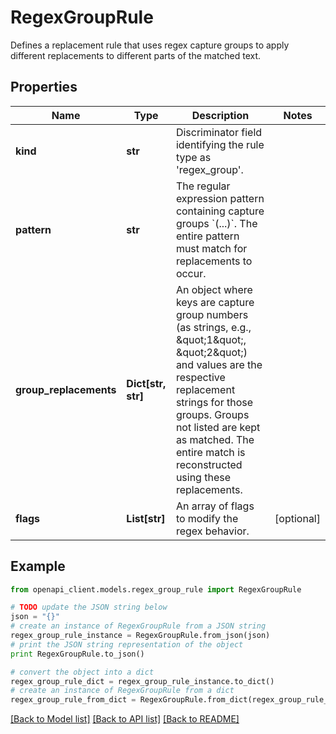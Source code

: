 # RegexGroupRule

Defines a replacement rule that uses regex capture groups to apply different replacements to different parts of the matched text.

## Properties
Name | Type | Description | Notes
------------ | ------------- | ------------- | -------------
**kind** | **str** | Discriminator field identifying the rule type as &#39;regex_group&#39;. | 
**pattern** | **str** | The regular expression pattern containing capture groups &#x60;(...)&#x60;. The entire pattern must match for replacements to occur. | 
**group_replacements** | **Dict[str, str]** | An object where keys are capture group numbers (as strings, e.g., \&quot;1\&quot;, \&quot;2\&quot;) and values are the respective replacement strings for those groups. Groups not listed are kept as matched. The entire match is reconstructed using these replacements. | 
**flags** | **List[str]** | An array of flags to modify the regex behavior. | [optional] 

## Example

```python
from openapi_client.models.regex_group_rule import RegexGroupRule

# TODO update the JSON string below
json = "{}"
# create an instance of RegexGroupRule from a JSON string
regex_group_rule_instance = RegexGroupRule.from_json(json)
# print the JSON string representation of the object
print RegexGroupRule.to_json()

# convert the object into a dict
regex_group_rule_dict = regex_group_rule_instance.to_dict()
# create an instance of RegexGroupRule from a dict
regex_group_rule_from_dict = RegexGroupRule.from_dict(regex_group_rule_dict)
```
[[Back to Model list]](../README.md#documentation-for-models) [[Back to API list]](../README.md#documentation-for-api-endpoints) [[Back to README]](../README.md)


